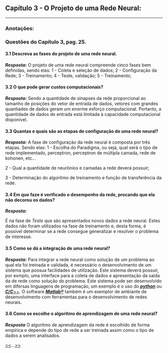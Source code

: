 ## Capítulo 3 - O Projeto de uma Rede Neural:

<hr>

### Anotações:

### Questões do Capítulo 3, pag. 25.

#### 3.1 Descreva as fases do projeto de uma rede neural.
***Resposta:***
O projeto de uma rede neural compreende cinco fases bem definidas, sendo elas:
1 - Coleta e seleção de dados;
2 - Configuração da Rede;
3 - Treinamento;
4 - Teste, validação;
5 - Treinamento;

#### 3.2 O que pode gerar custos computacionais?
***Resposta:***
Sendo a quantidade de sinapses da rede proporcional ao tamanho de posições do vetor de entrada de dados, vetores com grandes quantiades de dados geram um enorme esforço computacional. Portanto, a quantidade de dados de entrada está limitada à capacidade computacional disponível.

#### 3.3 Quantas e quais são as etapas de configuração de uma rede neural?
***Resposta:***
A fase de configuração da rede neural é composta por três etapas. Sendo elas:
1 - Escolha do Paradigma, ou seja, qual será o tipo de rede implementado, perceptron, perceptron de múltipla camada, rede de kohonen, etc...

2 - Qual a quantidade de neurônios e camadas a rede deverá possuir;

3 - Determinação do algoritmo de treinamento e função de transferência da rede.

#### 3.4 Em que faze é verificado o desempenho da rede, procando que ela não decorou os dados?
***Resposta:***

É na fase de *Teste* que são apresentados novos dados a rede neural. Estes dados não foram utilizados na fase de treinamento e, desta forma, é possível determinar se a rede consegue generalizar e resolver o problema de interesse.

#### 3.5 Como se dá a integração de uma rede neural?
***Resposta:***
Para integrar a rede neural como solução de um problema ao qual ela foi treinada e validada, é necessário o desenvolvimento de um sistema que possua facilidades de utilização. Este sistema deverá possuir, por exmplo, uma interface para a coleta de dados e apresentação da saída da de rede como solução do problema. Este sistema pode ser desenvolvido em difersas linguagens de programação, um exemplo é o uso do [***python***](https://www.python.org/) ou [***C/C***++](https://gcc.gnu.org/). O software [***Matlab®***](http://www.mathworks.com) também é um exemplor de ambiante de desenvolvimento com ferramentas para o desenvolvimento de redes neurais.

#### 3.6 Como se escolhe o algoritmo de aprendizagem de uma rede neural?
***Resposta***
O algoritmo de aprendizagem da rede é escolhido de forma empírica e depende do tipo de rede a ser treinada assim como o tipo de dados a serem analisados.

[<<](../q02/)...[>>](../q04/)

